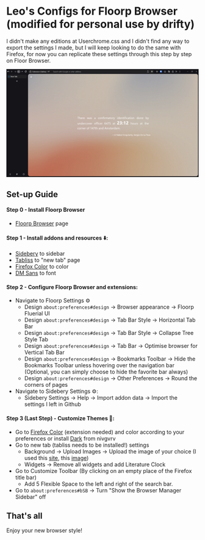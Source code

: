 # Leo's Configs for Floorp Browser (modified for personal use by drifty)
I didn't make any editions at Userchrome.css and I didn't find any way to export the settings I made, but I will keep looking to do the same with Firefox, for now you can replicate these settings through this step by step on Floor Browser.

![Browser](docs/assets/my_browser.png)
## Set-up Guide

#### Step 0 - Install Floorp Browser
- [Floorp Browser](https://floorp.app/en/download/) page

#### Step 1 - Install addons and resources ⬇️:
- [Sidebery](https://addons.mozilla.org/pt-BR/firefox/addon/sidebery/) to sidebar
- [Tabliss](https://addons.mozilla.org/pt-BR/firefox/addon/tabliss/) to "new tab" page
- [Firefox Color](https://addons.mozilla.org/en-US/firefox/addon/firefox-color/) to color
- [DM Sans](https://fonts.google.com/specimen/DM+Sans) to font

#### Step 2 - Configure Floorp Browser and extensions:
- Navigate to Floorp Settings ⚙️
  - Design `about:preferences#design` -> Browser appearance -> Floorp Fluerial UI
  - Design `about:preferences#design` -> Tab Bar Style -> Horizontal Tab Bar
  - Design `about:preferences#design` -> Tab Bar Style -> Collapse Tree Style Tab
  - Design `about:preferences#design` -> Tab Bar -> Optimise browser for Vertical Tab Bar
  - Design `about:preferences#design` -> Bookmarks Toolbar -> Hide the Bookmarks Toolbar unless hovering over the navigation bar (Optional, you can simply choose to hide the favorite bar always)
  - Design `about:preferences#design` -> Other Preferences -> Round the corners of pages
- Navigate to Sidebery Settings ⚙️:
  - Sidebery Settings -> Help -> Import addon data -> Import the settings I left in Github

#### Step 3 (Last Step) - Customize Themes 🎨:
- Go to [Firefox Color](https://color.firefox.com/?fromAddon=true) (extension needed) and color according to your preferences or install [Dark](https://addons.mozilla.org/pt-BR/firefox/addon/dark-nivgvrv/) from nivgvrv
- Go to new tab (tabliss needs to be installed!) settings
  - Background -> Upload Images -> Upload the image of your choice (I used this [site](https://www.sightunseen.com/2018/08/spanish-artist-ana-montiel-color-field-paintings-digital-art/), this [image](https://www.sightunseen.com/wordpress/wp-content/uploads/2018/08/Fields26-AllRealitiesCoExistingEverywhereForever.jpg))
  - Widgets -> Remove all widgets and add Literature Clock
- Go to Customize Toolbar (By clicking on an empty place of the Firefox title bar)
  - Add 5 Flexible Space to the left and right of the search bar.
- Go to `about:preferences#bSB` -> Turn "Show the Browser Manager Sidebar" off

## That's all
Enjoy your new browser style!

